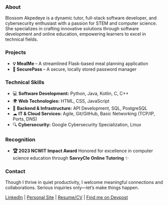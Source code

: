 <h3>About</h3>
<p>Blossom Akpedeye is a dynamic tutor, full-stack software developer, and cybersecurity enthusiast with a passion for STEM and computer science. She specializes in crafting innovative solutions through software development and online education, empowering learners to excel in technical fields.</p>

<h3>Projects</h3>
<ul>
  <li><b>💡 MealMe </b>– A streamlined Flask-based meal planning application</li>
  <li><b>🔐 SecurePass </b> – A secure, locally stored password manager</li>
</ul>

<h3>Technical Skills</h3>
<ul>
   <li>💻 <strong>Software Development:</strong> Python, Java, Kotlin, C, C++</li>
        <li>🌍 <strong>Web Technologies:</strong> HTML, CSS, JavaScript</li>
        <li>🔧 <strong>Backend & Infrastructure:</strong> API Development, SQL, PostgreSQL</li>
        <li>☁ <strong>IT & Cloud Services:</strong> Agile, Git/GitHub, Basic Networking (TCP/IP, Ports, DNS)</li>
        <li>🔍 <strong>Cybersecurity:</strong> Google Cybersecurity Specialization, Linux</li>
    </ul>
</ul>

<h3>Recognition</h3>
<ul>
  <li><b>🏆 2023 NCWIT Impact Award</b> Honored for excellence in computer science education through <b>SavvyCle Online Tutoring</b> ✨</li>
</ul>

<h3>Contact</h3>
<p>Though I thrive in quiet productivity, I welcome meaningful connections and collaborations. Serious inquiries only—let’s make things happen.</p>

<p> 
  <a href="https://linkedin.com/in/blossom-ea" target="blank"> LinkedIn</a> | 
  <a href="https://bakpede1.github.io/cv" target="blank">Personal Site</a> | 
  <a href="https://docs.google.com/document/d/1FnbpPd3kmRGk97Om0PRNJu6-ExEv0QlJyKgDT_Tfo1g/edit?usp=sharing" target="blank">Resume/CV</a> |
  <a href="https://devpost.com/bakpede1" target="blank">Find me on Devpost</a></p>
</p>
